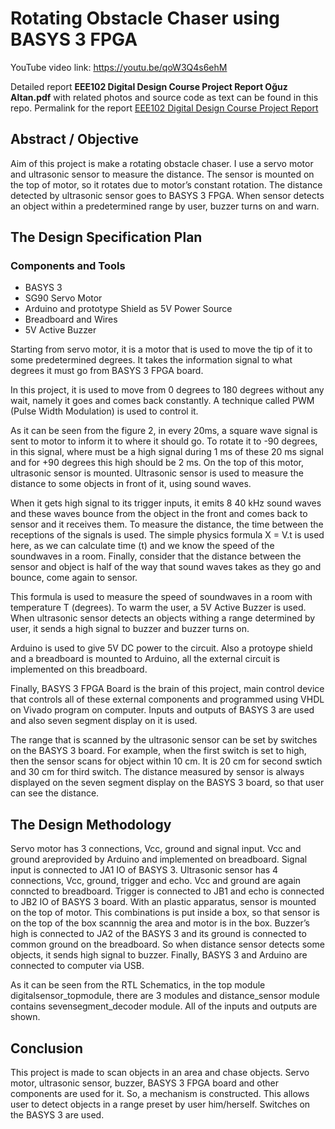 # Rotating Obstacle Chaser using BASYS 3 FPGA

YouTube video link: 
https://youtu.be/qoW3Q4s6ehM

Detailed report **EEE102 Digital Design Course Project Report Oğuz Altan.pdf** with related photos and source code as text can be found in this repo. Permalink for the report [EEE102 Digital Design Course Project Report](https://github.com/oguzaltan/Rotating_Obstacle_Chaser/blob/a2d18c4d1a63d76edf8d8219cff79e51c7b286c2/EEE102%20Digital%20Design%20Course%20Project%20Report%20O%C4%9Fuz%20Altan.pdf)

## Abstract / Objective
Aim of this project is make a rotating obstacle chaser. I use a servo motor and ultrasonic sensor 
to measure the distance. The sensor is mounted on the top of motor, so it rotates due to motor’s 
constant rotation. The distance detected by ultrasonic sensor goes to BASYS 3 FPGA. When sensor 
detects an object within a predetermined range by user, buzzer turns on and warn. 

## The Design Specification Plan
### Components and Tools

- BASYS 3
- SG90 Servo Motor
- Arduino and prototype Shield as 5V Power Source
- Breadboard and Wires
- 5V Active Buzzer

Starting from servo motor, it is a motor that is used to move the tip of it to some predetermined 
degrees. It takes the information signal to what degrees it must go from BASYS 3 FPGA board. 

In this project, it is used to move from 0 degrees to 180 degrees without any wait, namely it goes 
and comes back constantly. A technique called PWM (Pulse Width Modulation) is used to control 
it. 

As it can be seen from the figure 2, in every 20ms, a square wave signal is sent to motor to inform 
it to where it should go. To rotate it to -90 degrees, in this signal, where must be a high signal 
during 1 ms of these 20 ms signal and for +90 degrees this high should be 2 ms. 
On the top of this motor, ultrasonic sensor is mounted. Ultrasonic sensor is used to measure the 
distance to some objects in front of it, using sound waves.

When it gets high signal to its trigger inputs, it emits 8 40 kHz sound waves and these waves 
bounce from the object in the front and comes back to sensor and it receives them. To measure 
the distance, the time between the receptions of the signals is used. The simple physics formula 
X = V.t is used here, as we can calculate time (t) and we know the speed of the soundwaves in a 
room. 
Finally, consider that the distance between the sensor and object is half of the way that sound 
waves takes as they go and bounce, come again to sensor.

This formula is used to measure the speed of soundwaves in a room with temperature T (degrees).
To warm the user, a 5V Active Buzzer is used. When ultrasonic sensor detects an objects withing 
a range determined by user, it sends a high signal to buzzer and buzzer turns on.

Arduino is used to give 5V DC power to the circuit. Also a protoype shield and a breadboard is 
mounted to Arduino, all the external circuit is implemented on this breadboard.

Finally, BASYS 3 FPGA Board is the brain of this project, main control device that controls all of 
these external components and programmed using VHDL on Vivado program on computer. 
Inputs and outputs of BASYS 3 are used and also seven segment display on it is used.

The range that is scanned by the ultrasonic sensor can be set by switches on the BASYS 3 board. 
For example, when the first switch is set to high, then the sensor scans for object within 10 cm. It 
is 20 cm for second swtich and 30 cm for third switch. The distance measured by sensor is always 
displayed on the seven segment display on the BASYS 3 board, so that user can see the distance. 

## The Design Methodology
Servo motor has 3 connections, Vcc, ground and signal input. Vcc and ground areprovided by 
Arduino and implemented on breadboard. Signal input is connected to JA1 IO of BASYS 3. 
Ultrasonic sensor has 4 connections, Vcc, ground, trigger and echo. Vcc and ground are again 
conncted to breadboard. Trigger is connected to JB1 and echo is connected to JB2 IO of BASYS 3 
board. With an plastic apparatus, sensor is mounted on the top of motor. This combinations is 
put inside a box, so that sensor is on the top of the box scannnig the area and motor is in the box. 
Buzzer’s high is connected to JA2 of the BASYS 3 and its ground is connected to common ground 
on the breadboard. So when distance sensor detects some objects, it sends high signal to buzzer. 
Finally, BASYS 3 and Arduino are connected to computer via USB. 

As it can be seen from the RTL Schematics, in the top module digitalsensor_topmodule, there 
are 3 modules and distance_sensor module contains sevensegment_decoder module. All of the 
inputs and outputs are shown. 

## Conclusion
This project is made to scan objects in an area and chase objects. Servo motor, ultrasonic 
sensor, buzzer, BASYS 3 FPGA board and other components are used for it. So, a mechanism is 
constructed. This allows user to detect objects in a range preset by user him/herself. Switches 
on the BASYS 3 are used. 
